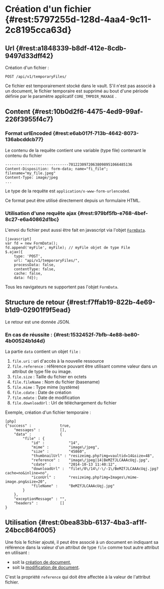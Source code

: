 # Création d'un fichier  {#rest:5797255d-128d-4aa4-9c11-2c8195cca63d}

## Url {#rest:a1848339-b8df-412e-8cdb-9497d33dff42}

Création d'un fichier
:  

    POST /api/v1/temporaryFiles/

Ce fichier est temporairement stocké dans le vault.  S'il n'est pas associé à un
document, le fichier temporaire est supprimé au bout d'une période définie par
le  paramètre applicatif `CORE_TMPDIR_MAXAGE` .

## Content {#rest:10b0d2f6-4475-4ed9-99af-226f3955f4c7}

### Format urlEncoded {#rest:e6ab017f-713b-4642-8073-136abcddcb77}

Le contenu de la requête contient une variable (type file) contenant le contenu
du fichier

    -----------------------------70122309720638098951066485136 
    Content-Disposition: form-data; name="fi_file"; filename="my_file.jpeg" 
    Content-Type: image/jpeg
    ...

Le type de la requête est `application/x-www-form-urlencoded`.

<span class="flag inline nota-bene"></span> Ce format peut être utilisé directement depuis un formulaire HTML.

### Utilisation d'une requête ajax {#rest:979bf5fb-e768-4bef-8c27-e6a40862d1bc}

L'envoi du fichier peut aussi être fait en javascript via l'objet
[`FormData`][formData].

    [javascript]
    var fd = new FormData();
    fd.append('myFile', myFile); // myFile objet de type File
    $.ajax({
        type: 'POST',
        url: "api/v1/temporaryFiles/",
        processData: false,
        contentType: false,
        cache: false,
        data: fd});

<span class="flag inline nota-bene"></span> Tous les navigateurs ne supportent
pas l'objet `FormData`.

## Structure de retour {#rest:f7ffab19-822b-4e69-b1d9-02901f9f5ead}

Le retour est une donnée JSON.

### En cas de réussite : {#rest:1532452f-7bfb-4e88-be80-4b00524b1d4d}

La partie `data` contient un objet `file` :


1.  `file.uri` : uri d'accès à la nouvelle ressource
1.  `file.reference` : référence pouvant être utilisant comme valeur
     dans un attribut de type file ou  image. 
1.  `file.size` : Taille du fichier en octets
1.  `file.fileName` : Nom du fichier (basename)
1.  `file.mime` : Type mime (système)
1.  `file.cdate` : Date de création
1.  `file.mdate` : Date de modification
1.  `file.downloadUrl` : Url de téléchargement du fichier

Exemple, création d'un fichier temporaire
:   

    [php]
    {"success" :             true,
        "messages" :         [],
        "data" :             {
            "file" : {
                "id" :           "14",
                "mime" :         "image\/jpeg",
                "size" :         "45860",
                "thumbnailUrl" : "resizeimg.php?img=vaultid=14&size=48",
                "reference" :    "image\/jpeg|14|BeMZfJLCAAAcUqj.jpg",
                "cdate" :        "2014-10-13 11:40:12",
                "downloadUrl" :  "file\/0\/14\/-\/-1\/BeMZfJLCAAAcUqj.jpg?cache=no&inline=no",
                "iconUrl" :      "resizeimg.php?img=Images\/mime-image.png&size=20",
                "fileName" :     "BeMZfJLCAAAcUqj.jpg"
            }
        },
        "exceptionMessage" : "",
        "headers" :          []
    }

## Utilisation {#rest:0bea83bb-6137-4ba3-af1f-24bcc864f005}

Une fois le fichier ajouté, il peut être associé à un document en indiquant sa
référence dans la valeur d'un attribut de type `file` comme tout autre attribut
en utilisant :

*  soit la [création de document][create_document], 
*  soit la [modification de document][update_doc].

C'est la propriété `reference` qui doit être affectée à la valeur de l'attribut
fichier.

[update_doc]: #rest:db2cb01a-7325-4f78-8cec-ceac9858caf2
[create_document]: #rest:e769b476-0033-407c-b453-4e8466e09975
[formData]:     https://developer.mozilla.org/en-US/docs/Web/Guide/Using_FormData_Objects "Utiliser les objets FormData"